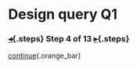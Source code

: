 <div class="top">

# Design query Q1
### [◂](command:katapod.loadPage?step3){.steps} Step 4 of 13 [▸](command:katapod.loadPage?step5){.steps}
</div>



[continue](command:katapod.loadPage?step5){.orange_bar}